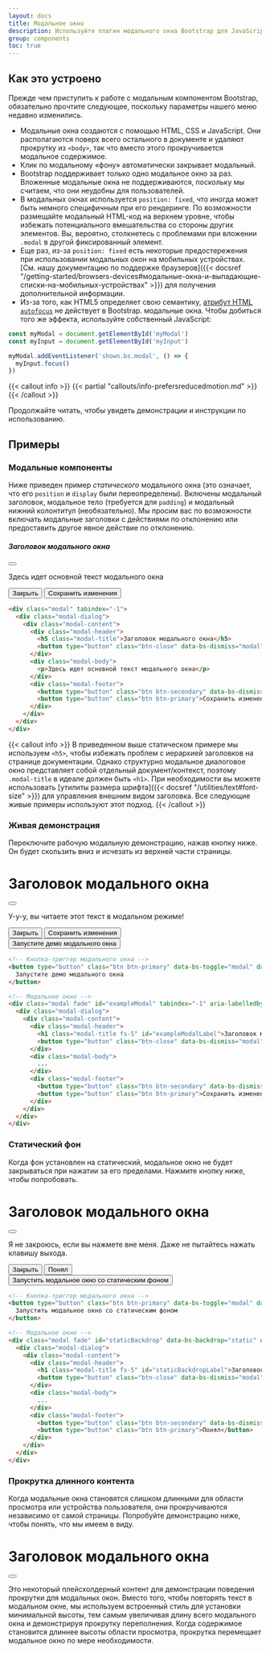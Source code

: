 ```yaml
---
layout: docs
title: Модальное окно
description: Используйте плагин модального окна Bootstrap для JavaScript, чтобы добавить на свой сайт диалоговые окна для лайтбоксов, уведомлений пользователей или полностью настраиваемого контента.
group: components
toc: true
---
```


## Как это устроено

Прежде чем приступить к работе с модальным компонентом Bootstrap, обязательно прочтите следующее, поскольку параметры нашего меню недавно изменились.

- Модальные окна создаются с помощью HTML, CSS и JavaScript. Они располагаются поверх всего остального в документе и удаляют прокрутку из `<body>`, так что вместо этого прокручивается модальное содержимое.
- Клик по модальному «фону» автоматически закрывает модальный.
- Bootstrap поддерживает только одно модальное окно за раз. Вложенные модальные окна не поддерживаются, поскольку мы считаем, что они неудобны для пользователей.
- В модальных окнах используется `position: fixed`, что иногда может быть немного специфичным при его рендеринге. По возможности размещайте модальный HTML-код на верхнем уровне, чтобы избежать потенциального вмешательства со стороны других элементов. Вы, вероятно, столкнетесь с проблемами при вложении `.modal` в другой фиксированный элемент.
- Еще раз, из-за `position: fixed` есть некоторые предостережения при использовании модальных окон на мобильных устройствах. [См. нашу документацию по поддержке браузеров]({{< docsref "/getting-started/browsers-devices#модальные-окна-и-выпадающие-списки-на-мобильных-устройствах" >}}) для получения дополнительной информации.
- Из-за того, как HTML5 определяет свою семантику, [атрибут HTML `autofocus`](https://developer.mozilla.org/en-US/docs/Web/HTML/Element/input#attr-autofocus) не действует в Bootstrap. модальные окна. Чтобы добиться того же эффекта, используйте собственный JavaScript:

```js
const myModal = document.getElementById('myModal')
const myInput = document.getElementById('myInput')

myModal.addEventListener('shown.bs.modal', () => {
  myInput.focus()
})
```

{{< callout info >}}
{{< partial "callouts/info-prefersreducedmotion.md" >}}
{{< /callout >}}

Продолжайте читать, чтобы увидеть демонстрации и инструкции по использованию.

## Примеры

### Модальные компоненты

Ниже приведен пример _статического_ модального окна (это означает, что его `position` и `display` были переопределены). Включены модальный заголовок, модальное тело (требуется для `padding`) и модальный нижний колонтитул (необязательно). Мы просим вас по возможности включать модальные заголовки с действиями по отклонению или предоставить другое явное действие по отклонению.

<div class="bd-example bg-body-tertiary">
  <div class="modal position-static d-block" tabindex="-1">
    <div class="modal-dialog">
      <div class="modal-content">
        <div class="modal-header">
          <h5 class="modal-title">Заголовок модального окна</h5>
          <button type="button" class="btn-close" data-bs-dismiss="modal" aria-label="Закрыть"></button>
        </div>
        <div class="modal-body">
          <p>Здесь идет основной текст модального окна</p>
        </div>
        <div class="modal-footer">
          <button type="button" class="btn btn-secondary" data-bs-dismiss="modal">Закрыть</button>
          <button type="button" class="btn btn-primary">Сохранить изменения</button>
        </div>
      </div>
    </div>
  </div>
</div>

```html
<div class="modal" tabindex="-1">
  <div class="modal-dialog">
    <div class="modal-content">
      <div class="modal-header">
        <h5 class="modal-title">Заголовок модального окна</h5>
        <button type="button" class="btn-close" data-bs-dismiss="modal" aria-label="Закрыть"></button>
      </div>
      <div class="modal-body">
        <p>Здесь идет основной текст модального окна</p>
      </div>
      <div class="modal-footer">
        <button type="button" class="btn btn-secondary" data-bs-dismiss="modal">Закрыть</button>
        <button type="button" class="btn btn-primary">Сохранить изменения</button>
      </div>
    </div>
  </div>
</div>
```

{{< callout info >}}
В приведенном выше статическом примере мы используем `<h5>`, чтобы избежать проблем с иерархией заголовков на странице документации. Однако структурно модальное диалоговое окно представляет собой отдельный документ/контекст, поэтому `.modal-title` в идеале должен быть `<h1>`. При необходимости вы можете использовать [утилиты размера шрифта]({{< docsref "/utilities/text#font-size" >}}) для управления внешним видом заголовка. Все следующие живые примеры используют этот подход.
{{< /callout >}}

### Живая демонстрация

Переключите рабочую модальную демонстрацию, нажав кнопку ниже. Он будет скользить вниз и исчезать из верхней части страницы.

<div class="modal fade" id="exampleModalLive" tabindex="-1" aria-labelledby="exampleModalLiveLabel" aria-hidden="true">
  <div class="modal-dialog">
    <div class="modal-content">
      <div class="modal-header">
        <h1 class="modal-title fs-5" id="exampleModalLiveLabel">Заголовок модального окна</h1>
        <button type="button" class="btn-close" data-bs-dismiss="modal" aria-label="Закрыть"></button>
      </div>
      <div class="modal-body">
        <p>У-у-у, вы читаете этот текст в модальном режиме!</p>
      </div>
      <div class="modal-footer">
        <button type="button" class="btn btn-secondary" data-bs-dismiss="modal">Закрыть</button>
        <button type="button" class="btn btn-primary">Сохранить изменения</button>
      </div>
    </div>
  </div>
</div>

<div class="bd-example">
  <button type="button" class="btn btn-primary" data-bs-toggle="modal" data-bs-target="#exampleModalLive">
    Запустите демо модального окна
  </button>
</div>

```html
<!-- Кнопка-триггер модального окна -->
<button type="button" class="btn btn-primary" data-bs-toggle="modal" data-bs-target="#exampleModal">
  Запустите демо модального окна
</button>

<!-- Модальное окно -->
<div class="modal fade" id="exampleModal" tabindex="-1" aria-labelledby="exampleModalLabel" aria-hidden="true">
  <div class="modal-dialog">
    <div class="modal-content">
      <div class="modal-header">
        <h1 class="modal-title fs-5" id="exampleModalLabel">Заголовок модального окна</h1>
        <button type="button" class="btn-close" data-bs-dismiss="modal" aria-label="Закрыть"></button>
      </div>
      <div class="modal-body">
        ...
      </div>
      <div class="modal-footer">
        <button type="button" class="btn btn-secondary" data-bs-dismiss="modal">Закрыть</button>
        <button type="button" class="btn btn-primary">Сохранить изменения</button>
      </div>
    </div>
  </div>
</div>
```

### Статический фон

Когда фон установлен на статический, модальное окно не будет закрываться при нажатии за его пределами. Нажмите кнопку ниже, чтобы попробовать.

<div class="modal fade" id="staticBackdropLive" data-bs-backdrop="static" data-bs-keyboard="false" tabindex="-1" aria-labelledby="staticBackdropLiveLabel" aria-hidden="true">
  <div class="modal-dialog">
    <div class="modal-content">
      <div class="modal-header">
        <h1 class="modal-title fs-5" id="staticBackdropLiveLabel">Заголовок модального окна</h1>
        <button type="button" class="btn-close" data-bs-dismiss="modal" aria-label="Закрыть"></button>
      </div>
      <div class="modal-body">
        <p>Я не закроюсь, если вы нажмете вне меня. Даже не пытайтесь нажать клавишу выхода.</p>
      </div>
      <div class="modal-footer">
        <button type="button" class="btn btn-secondary" data-bs-dismiss="modal">Закрыть</button>
        <button type="button" class="btn btn-primary">Понял</button>
      </div>
    </div>
  </div>
</div>

<div class="bd-example">
  <button type="button" class="btn btn-primary" data-bs-toggle="modal" data-bs-target="#staticBackdropLive">
    Запустить модальное окно со статическим фоном
  </button>
</div>

```html
<!-- Кнопка-триггер модального окна -->
<button type="button" class="btn btn-primary" data-bs-toggle="modal" data-bs-target="#staticBackdrop">
  Запустить модальное окно со статическим фоном
</button>

<!-- Модальное окно -->
<div class="modal fade" id="staticBackdrop" data-bs-backdrop="static" data-bs-keyboard="false" tabindex="-1" aria-labelledby="staticBackdropLabel" aria-hidden="true">
  <div class="modal-dialog">
    <div class="modal-content">
      <div class="modal-header">
        <h1 class="modal-title fs-5" id="staticBackdropLabel">Заголовок модального окна</h1>
        <button type="button" class="btn-close" data-bs-dismiss="modal" aria-label="Закрыть"></button>
      </div>
      <div class="modal-body">
        ...
      </div>
      <div class="modal-footer">
        <button type="button" class="btn btn-secondary" data-bs-dismiss="modal">Закрыть</button>
        <button type="button" class="btn btn-primary">Понял</button>
      </div>
    </div>
  </div>
</div>
```

### Прокрутка длинного контента

Когда модальные окна становятся слишком длинными для области просмотра или устройства пользователя, они прокручиваются независимо от самой страницы. Попробуйте демонстрацию ниже, чтобы понять, что мы имеем в виду.

<div class="modal fade" id="exampleModalLong" tabindex="-1" aria-labelledby="exampleModalLongTitle" aria-hidden="true">
  <div class="modal-dialog">
    <div class="modal-content">
      <div class="modal-header">
        <h1 class="modal-title fs-5" id="exampleModalLongTitle">Заголовок модального окна</h1>
        <button type="button" class="btn-close" data-bs-dismiss="modal" aria-label="Закрыть"></button>
      </div>
      <div class="modal-body" style="min-height: 100vh">
        <p>Это некоторый плейсхолдерный контент для демонстрации поведения прокрутки для модальных окон. Вместо того, чтобы повторять текст в модальном окне, мы используем встроенный стиль для установки минимальной высоты, тем самым увеличивая длину всего модального окна и демонстрируя прокрутку переполнения. Когда содержимое становится длиннее высоты области просмотра, прокрутка перемещает модальное окно по мере необходимости.</p>
      </div>
      <div class="modal-footer">
        <button type="button" class="btn btn-secondary" data-bs-dismiss="modal">Закрыть</button>
        <button type="button" class="btn btn-primary">Сохранить изменения</button>
      </div>
    </div>
  </div>
</div>

<div class="bd-example">
  <button type="button" class="btn btn-primary" data-bs-toggle="modal" data-bs-target="#exampleModalLong">
    Запустите демо модального окна
  </button>
</div>

Вы также можете создать прокручиваемое модальное окно, которое позволяет прокручивать тело модального окна, добавив `.modal-dialog-scrollable` к `.modal-dialog`.

<div class="modal fade" id="exampleModalScrollable" tabindex="-1" aria-labelledby="exampleModalScrollableTitle" aria-hidden="true">
  <div class="modal-dialog modal-dialog-scrollable">
    <div class="modal-content">
      <div class="modal-header">
        <h1 class="modal-title fs-5" id="exampleModalScrollableTitle">Заголовок модального окна</h1>
        <button type="button" class="btn-close" data-bs-dismiss="modal" aria-label="Закрыть"></button>
      </div>
      <div class="modal-body">
        <p>Это некий заполнитель, показывающий поведение при прокрутке модальных окон. Мы используем повторяющиеся перенос строк, чтобы продемонстрировать, как контент может превышать минимальную внутреннюю высоту, тем самым показывая внутреннюю прокрутку. Когда содержимое становится длиннее, чем предопределенная максимальная высота модального окна, содержимое будет обрезано и прокручивается внутри модального окна.</p>
        <br><br><br><br><br><br><br><br><br><br><br><br><br><br><br><br><br><br><br><br><br><br><br><br><br><br><br><br><br><br><br><br><br><br><br><br><br><br><br><br>
        <p>Это содержимое должно появиться внизу после прокрутки.</p>
      </div>
      <div class="modal-footer">
        <button type="button" class="btn btn-secondary" data-bs-dismiss="modal">Закрыть</button>
        <button type="button" class="btn btn-primary">Сохранить изменения</button>
      </div>
    </div>
  </div>
</div>

<div class="bd-example">
  <button type="button" class="btn btn-primary" data-bs-toggle="modal" data-bs-target="#exampleModalScrollable">
    Запустите демо модального окна
  </button>
</div>

```html
<!-- Прокручиваемое модальное окно -->
<div class="modal-dialog modal-dialog-scrollable">
  ...
</div>
```

### Центрирование по вертикали

Добавьте `.modal-dialog-centered` к `.modal-dialog` для вертикального центрирования модального окна.

<div class="modal fade" id="exampleModalCenter" tabindex="-1" aria-labelledby="exampleModalCenterTitle" aria-hidden="true">
  <div class="modal-dialog modal-dialog-centered">
    <div class="modal-content">
      <div class="modal-header">
        <h1 class="modal-title fs-5" id="exampleModalCenterTitle">Заголовок модального окна</h1>
        <button type="button" class="btn-close" data-bs-dismiss="modal" aria-label="Закрыть"></button>
      </div>
      <div class="modal-body">
        <p>This is a vertically centered modal.</p>
      </div>
      <div class="modal-footer">
        <button type="button" class="btn btn-secondary" data-bs-dismiss="modal">Закрыть</button>
        <button type="button" class="btn btn-primary">Сохранить изменения</button>
      </div>
    </div>
  </div>
</div>

<div class="modal fade" id="exampleModalCenteredScrollable" tabindex="-1" aria-labelledby="exampleModalCenteredScrollableTitle" aria-hidden="true">
  <div class="modal-dialog modal-dialog-centered modal-dialog-scrollable">
    <div class="modal-content">
      <div class="modal-header">
        <h1 class="modal-title fs-5" id="exampleModalCenteredScrollableTitle">Заголовок модального окна</h1>
        <button type="button" class="btn-close" data-bs-dismiss="modal" aria-label="Закрыть"></button>
      </div>
      <div class="modal-body">
        <p>Это некий заполнитель для отображения модального окна с вертикальным центрированием. Мы добавили здесь дополнительную копию, чтобы показать, как работает вертикальное центрирование модального окна в сочетании с прокручиваемыми модальными окнами. Мы также используем несколько повторяющихся перенос строк, чтобы быстро увеличить высоту содержимого, тем самым вызывая прокрутку. Когда содержимое становится длиннее, чем предопределенная максимальная высота модального окна, содержимое будет обрезано и прокручивается внутри модального окна.</p>
        <br><br><br><br><br><br><br><br><br><br>
        <p>Просто так.</p>
      </div>
      <div class="modal-footer">
        <button type="button" class="btn btn-secondary" data-bs-dismiss="modal">Закрыть</button>
        <button type="button" class="btn btn-primary">Сохранить изменения</button>
      </div>
    </div>
  </div>
</div>

<div class="bd-example">
  <button type="button" class="btn btn-primary" data-bs-toggle="modal" data-bs-target="#exampleModalCenter">
    Вертикально центрированное модальное окно
  </button>
  <button type="button" class="btn btn-primary" data-bs-toggle="modal" data-bs-target="#exampleModalCenteredScrollable">
    Вертикально центрированное прокручиваемое модальное окно
  </button>
</div>

```html
<!-- Вертикально центрированное модальное окно -->
<div class="modal-dialog modal-dialog-centered">
  ...
</div>

<!-- Вертикально центрированное прокручиваемое модальное окно -->
<div class="modal-dialog modal-dialog-centered modal-dialog-scrollable">
  ...
</div>
```

### Всплывающие подсказки и всплывающие окна

[Всплывающие подсказки]({{< docsref "/components/tooltips" >}}) и [всплывающие подсказки]({{< docsref "/components/popovers" >}}) могут быть помещены в модальные окна по мере необходимости. Когда модальные окна закрываются, любые всплывающие подсказки и всплывающие окна также автоматически закрываются.

<div class="modal fade" id="exampleModalPopovers" tabindex="-1" aria-labelledby="exampleModalPopoversLabel" aria-hidden="true">
  <div class="modal-dialog">
    <div class="modal-content">
      <div class="modal-header">
        <h1 class="modal-title fs-5" id="exampleModalPopoversLabel">Заголовок модального окна</h1>
        <button type="button" class="btn-close" data-bs-dismiss="modal" aria-label="Закрыть"></button>
      </div>
      <div class="modal-body">
        <h2 class="fs-5">Поповер в модальном окне</h2>
        <p>Эта <button class="btn btn-secondary" data-bs-toggle="popover" title="Заголовок поповера" data-bs-content="Содержимое тела всплывающего окна задается в этом атрибуте." data-bs-container="#exampleModalPopovers">кнопка</button> вызывает всплывающее окно при нажатии.</p>
        <hr>
        <h2 class="fs-5">Подсказки в модальном окне</h2>
        <p><a href="#" data-bs-toggle="tooltip" title="Тултип" data-bs-container="#exampleModalPopovers">Эта ссылка</a> и <a href="#" data-bs-toggle="tooltip" title="Тултип" data-bs-container="#exampleModalPopovers">эта ссылка</a> имеет всплывающие подсказки при наведении.</p>
      </div>
      <div class="modal-footer">
        <button type="button" class="btn btn-secondary" data-bs-dismiss="modal">Закрыть</button>
        <button type="button" class="btn btn-primary">Сохранить изменения</button>
      </div>
    </div>
  </div>
</div>

<div class="bd-example">
  <button type="button" class="btn btn-primary" data-bs-toggle="modal" data-bs-target="#exampleModalPopovers">
    Запустите демо модального окна
  </button>
</div>

```html
<div class="modal-body">
  <h2 class="fs-5">Поповер в модальном окне</h2>
  <p>Эта <button class="btn btn-secondary" data-bs-toggle="popover" title="Заголовок поповера" data-bs-content="Содержимое тела всплывающего окна задается в этом атрибуте.">кнопка</button> вызывает всплывающее окно при нажатии.</p>
  <hr>
  <h2 class="fs-5">Подсказки в модальном окне</h2>
  <p><a href="#" data-bs-toggle="tooltip" title="Тултип">Эта ссылка</a> и <a href="#" data-bs-toggle="tooltip" title="Тултип">эта ссылка</a> имеет всплывающие подсказки при наведении.</p>
</div>
```

### Использование сетки

Используйте сеточную систему Bootstrap в модальном окне, вложив `.container-fluid` в `.modal-body`. Затем используйте обычные классы системы сетки, как и везде.

<div class="modal fade" id="gridSystemModal" tabindex="-1" aria-labelledby="gridModalLabel" aria-hidden="true">
  <div class="modal-dialog">
    <div class="modal-content">
      <div class="modal-header">
        <h1 class="modal-title fs-5" id="gridModalLabel">Сетки в модальных окнах</h1>
        <button type="button" class="btn-close" data-bs-dismiss="modal" aria-label="Закрыть"></button>
      </div>
      <div class="modal-body">
        <div class="container-fluid bd-example-row">
          <div class="row">
            <div class="col-md-4">.col-md-4</div>
            <div class="col-md-4 ms-auto">.col-md-4 .ms-auto</div>
          </div>
          <div class="row">
            <div class="col-md-3 ms-auto">.col-md-3 .ms-auto</div>
            <div class="col-md-2 ms-auto">.col-md-2 .ms-auto</div>
          </div>
          <div class="row">
            <div class="col-md-6 ms-auto">.col-md-6 .ms-auto</div>
          </div>
          <div class="row">
            <div class="col-sm-9">
              Level 1: .col-sm-9
              <div class="row">
                <div class="col-8 col-sm-6">
                  Level 2: .col-8 .col-sm-6
                </div>
                <div class="col-4 col-sm-6">
                  Level 2: .col-4 .col-sm-6
                </div>
              </div>
            </div>
          </div>
        </div>
      </div>
      <div class="modal-footer">
        <button type="button" class="btn btn-secondary" data-bs-dismiss="modal">Закрыть</button>
        <button type="button" class="btn btn-primary">Сохранить изменения</button>
      </div>
    </div>
  </div>
</div>

<div class="bd-example">
<button type="button" class="btn btn-primary" data-bs-toggle="modal" data-bs-target="#gridSystemModal">
  Запустите демо модального окна
</button>
</div>

```html
<div class="modal-body">
  <div class="container-fluid">
    <div class="row">
      <div class="col-md-4">.col-md-4</div>
      <div class="col-md-4 ms-auto">.col-md-4 .ms-auto</div>
    </div>
    <div class="row">
      <div class="col-md-3 ms-auto">.col-md-3 .ms-auto</div>
      <div class="col-md-2 ms-auto">.col-md-2 .ms-auto</div>
    </div>
    <div class="row">
      <div class="col-md-6 ms-auto">.col-md-6 .ms-auto</div>
    </div>
    <div class="row">
      <div class="col-sm-9">
        Level 1: .col-sm-9
        <div class="row">
          <div class="col-8 col-sm-6">
            Level 2: .col-8 .col-sm-6
          </div>
          <div class="col-4 col-sm-6">
            Level 2: .col-4 .col-sm-6
          </div>
        </div>
      </div>
    </div>
  </div>
</div>
```

### Изменяющееся модальное содержимое

У Вас есть несколько кнопок, которые запускают одно и то же модальное окно с немного разным содержимым? Используйте `event.relatedTarget` и [HTML `data-*` атрибуты](https://developer.mozilla.org/en-US/docs/Learn/HTML/Howto/Use_data_attributes), чтобы изменять содержимое модального окна в зависимости от какая кнопка была нажата.

Ниже представлена живая демонстрация, за которой следуют примеры HTML и JavaScript. Для получения дополнительной информации [прочтите документацию по модальным событиям](#события) для получения подробной информации о `relatedTarget`.

{{< example stackblitz_add_js="true" >}}
<button type="button" class="btn btn-primary" data-bs-toggle="modal" data-bs-target="#exampleModal" data-bs-whatever="@mdo">Открыть модальное окно для @mdo</button>
<button type="button" class="btn btn-primary" data-bs-toggle="modal" data-bs-target="#exampleModal" data-bs-whatever="@fat">Открыть модальное окно для @fat</button>
<button type="button" class="btn btn-primary" data-bs-toggle="modal" data-bs-target="#exampleModal" data-bs-whatever="@getbootstrap">Открыть модальное окно для @getbootstrap</button>

<div class="modal fade" id="exampleModal" tabindex="-1" aria-labelledby="exampleModalLabel" aria-hidden="true">
  <div class="modal-dialog">
    <div class="modal-content">
      <div class="modal-header">
        <h1 class="modal-title fs-5" id="exampleModalLabel">Новое сообщение</h1>
        <button type="button" class="btn-close" data-bs-dismiss="modal" aria-label="Закрыть"></button>
      </div>
      <div class="modal-body">
        <form>
          <div class="mb-3">
            <label for="recipient-name" class="col-form-label">Получатель:</label>
            <input type="text" class="form-control" id="recipient-name">
          </div>
          <div class="mb-3">
            <label for="message-text" class="col-form-label">Сообщение:</label>
            <textarea class="form-control" id="message-text"></textarea>
          </div>
        </form>
      </div>
      <div class="modal-footer">
        <button type="button" class="btn btn-secondary" data-bs-dismiss="modal">Закрыть</button>
        <button type="button" class="btn btn-primary">Отправить сообщение</button>
      </div>
    </div>
  </div>
</div>
{{< /example >}}

{{< js-docs name="varying-modal-content" file="site/assets/js/partials/snippets.js" >}}

### Переключение между модальными окнами

{{< example >}}
<div class="modal fade" id="exampleModalToggle" aria-hidden="true" aria-labelledby="exampleModalToggleLabel" tabindex="-1">
  <div class="modal-dialog modal-dialog-centered">
    <div class="modal-content">
      <div class="modal-header">
        <h1 class="modal-title fs-5" id="exampleModalToggleLabel">Модалка 1</h1>
        <button type="button" class="btn-close" data-bs-dismiss="modal" aria-label="Закрыть"></button>
      </div>
      <div class="modal-body">
        Покажите второе модальное окно и скройте его с помощью кнопки ниже.
      </div>
      <div class="modal-footer">
        <button class="btn btn-primary" data-bs-target="#exampleModalToggle2" data-bs-toggle="modal">Открыть второе модальное окно</button>
      </div>
    </div>
  </div>
</div>
<div class="modal fade" id="exampleModalToggle2" aria-hidden="true" aria-labelledby="exampleModalToggleLabel2" tabindex="-1">
  <div class="modal-dialog modal-dialog-centered">
    <div class="modal-content">
      <div class="modal-header">
        <h1 class="modal-title fs-5" id="exampleModalToggleLabel2">Модалка 2</h1>
        <button type="button" class="btn-close" data-bs-dismiss="modal" aria-label="Закрыть"></button>
      </div>
      <div class="modal-body">
        Скройте это модальное окно и покажите первое с помощью кнопки ниже.
      </div>
      <div class="modal-footer">
        <button class="btn btn-primary" data-bs-target="#exampleModalToggle" data-bs-toggle="modal">Вернуться к первому</button>
      </div>
    </div>
  </div>
</div>
<button class="btn btn-primary" data-bs-target="#exampleModalToggle" data-bs-toggle="modal">Открыть первое модальное окно</button>
{{< /example >}}

### Изменение анимации

Переменная `$modal-fade-transform` определяет состояние преобразования `.modal-dialog` перед модальной плавной анимацией, переменная `$modal-show-transform` определяет преобразование `.modal-dialog` в конец модальной плавной анимации.

Если Вам нужна, например, анимация с увеличением, Вы можете установить `$modal-fade-transform: scale(.8)`.

### Удаление анимации

Для модальных окон, которые просто появляются, а не исчезают при просмотре, удалите класс `.fade` из Вашей модальной разметки.

```html
<div class="modal" tabindex="-1" aria-labelledby="..." aria-hidden="true">
  ...
</div>
```

### Динамические высоты

Если высота модального окна изменяется, пока он открыт, Вы должны вызвать `myModal.handleUpdate()`, чтобы скорректировать положение модального окна в случае появления полосы прокрутки.

### Доступность

Не забудьте добавить `aria-labelledby="..."`, ссылаясь на Заголовок модального окна, в `.modal`. Кроме того, Вы можете дать описание Вашего модального диалога с помощью `aria-describedby` в `.modal`. Обратите внимание, что Вам не нужно добавлять `role="dialog"`, поскольку мы уже добавляем его через JavaScript..

### Встраивание видео с YouTube

Встраивание видео YouTube в модальные окна требует дополнительного JavaScript не в Bootstrap для автоматической остановки воспроизведения и т.д. [См. этот полезный пост о переполнении стека](https://stackoverflow.com/questions/18622508/bootstrap-3-and-youtube-in-modal) для получения дополнительной информации.

## Дополнительные размеры

Модальные окна имеют три необязательных размера, доступных через классы модификаторов, которые помещаются в `.modal-dialog`. Эти размеры действуют в определенных контрольных точках, чтобы избежать горизонтальных полос прокрутки на более узких окнах просмотра.

{{< bs-table "table" >}}
| Размер | Класс | Максимальная ширина модального окна
| --- | --- | --- |
| Маленький | `.modal-sm` | `300px` |
| По умолчанию | <span class="text-body-secondary">Нет</span> | `500px` |
| Большой | `.modal-lg` | `800px` |
| Очень большой | `.modal-xl` | `1140px` |
{{< /bs-table >}}

Наш модальный класс по умолчанию без модификатора представляет собой модальное окно «среднего» размера.

<div class="bd-example">
  <button type="button" class="btn btn-primary" data-bs-toggle="modal" data-bs-target="#exampleModalXl">Очень большое модальное окно</button>
  <button type="button" class="btn btn-primary" data-bs-toggle="modal" data-bs-target="#exampleModalLg">Большое модальное окно</button>
  <button type="button" class="btn btn-primary" data-bs-toggle="modal" data-bs-target="#exampleModalSm">Маленькое модальное окно</button>
</div>

```html
<div class="modal-dialog modal-xl">...</div>
<div class="modal-dialog modal-lg">...</div>
<div class="modal-dialog modal-sm">...</div>
```

<div class="modal fade" id="exampleModalXl" tabindex="-1" aria-labelledby="exampleModalXlLabel" aria-hidden="true">
  <div class="modal-dialog modal-xl">
    <div class="modal-content">
      <div class="modal-header">
        <h1 class="modal-title fs-4" id="exampleModalXlLabel">Очень большое модальное окно</h1>
        <button type="button" class="btn-close" data-bs-dismiss="modal" aria-label="Закрыть"></button>
      </div>
      <div class="modal-body">
        ...
      </div>
    </div>
  </div>
</div>

<div class="modal fade" id="exampleModalLg" tabindex="-1" aria-labelledby="exampleModalLgLabel" aria-hidden="true">
  <div class="modal-dialog modal-lg">
    <div class="modal-content">
      <div class="modal-header">
        <h1 class="modal-title fs-4" id="exampleModalLgLabel">Большое модальное окно</h1>
        <button type="button" class="btn-close" data-bs-dismiss="modal" aria-label="Закрыть"></button>
      </div>
      <div class="modal-body">
        ...
      </div>
    </div>
  </div>
</div>

<div class="modal fade" id="exampleModalSm" tabindex="-1" aria-labelledby="exampleModalSmLabel" aria-hidden="true">
  <div class="modal-dialog modal-sm">
    <div class="modal-content">
      <div class="modal-header">
        <h1 class="modal-title fs-4" id="exampleModalSmLabel">Маленькое модальное окно</h1>
        <button type="button" class="btn-close" data-bs-dismiss="modal" aria-label="Закрыть"></button>
      </div>
      <div class="modal-body">
        ...
      </div>
    </div>
  </div>
</div>

## Полноэкранное модальное окно

Другое переопределение - это возможность вывести модальное окно, охватывающее область просмотра пользователя, доступное через классы модификаторов, которые помещаются в `.modal-dialog`.

{{< bs-table >}}
| Класс | Доступность |
| --- | --- |
| `.modal-fullscreen` | Всегда |
| `.modal-fullscreen-sm-down` | `576px` |
| `.modal-fullscreen-md-down` | `768px` |
| `.modal-fullscreen-lg-down` | `992px` |
| `.modal-fullscreen-xl-down` | `1200px` |
| `.modal-fullscreen-xxl-down` | `1400px` |
{{< /bs-table >}}

<div class="bd-example">
  <button type="button" class="btn btn-primary" data-bs-toggle="modal" data-bs-target="#exampleModalFullscreen">Полноэкранный</button>
  <button type="button" class="btn btn-primary" data-bs-toggle="modal" data-bs-target="#exampleModalFullscreenSm">Полноэкранный меньше sm</button>
  <button type="button" class="btn btn-primary" data-bs-toggle="modal" data-bs-target="#exampleModalFullscreenMd">Полноэкранный меньше md</button>
  <button type="button" class="btn btn-primary" data-bs-toggle="modal" data-bs-target="#exampleModalFullscreenLg">Полноэкранный меньше lg</button>
  <button type="button" class="btn btn-primary" data-bs-toggle="modal" data-bs-target="#exampleModalFullscreenXl">Полноэкранный меньше xl</button>
  <button type="button" class="btn btn-primary" data-bs-toggle="modal" data-bs-target="#exampleModalFullscreenXxl">Полноэкранный меньше xxl</button>
</div>

```html
<!-- Полноэкранное модальное окно -->
<div class="modal-dialog modal-fullscreen-sm-down">
  ...
</div>
```

<div class="modal fade" id="exampleModalFullscreen" tabindex="-1" aria-labelledby="exampleModalFullscreenLabel" aria-hidden="true">
  <div class="modal-dialog modal-fullscreen">
    <div class="modal-content">
      <div class="modal-header">
        <h1 class="modal-title fs-4" id="exampleModalFullscreenLabel">Полноэкранное модальное окно</h1>
        <button type="button" class="btn-close" data-bs-dismiss="modal" aria-label="Закрыть"></button>
      </div>
      <div class="modal-body">
        ...
      </div>
      <div class="modal-footer">
        <button type="button" class="btn btn-secondary" data-bs-dismiss="modal">Закрыть</button>
      </div>
    </div>
  </div>
</div>

<div class="modal fade" id="exampleModalFullscreenSm" tabindex="-1" aria-labelledby="exampleModalFullscreenSmLabel" aria-hidden="true">
  <div class="modal-dialog modal-fullscreen-sm-down">
    <div class="modal-content">
      <div class="modal-header">
        <h1 class="modal-title fs-4" id="exampleModalFullscreenSmLabel">Полноэкранный меньше sm</h1>
        <button type="button" class="btn-close" data-bs-dismiss="modal" aria-label="Закрыть"></button>
      </div>
      <div class="modal-body">
        ...
      </div>
      <div class="modal-footer">
        <button type="button" class="btn btn-secondary" data-bs-dismiss="modal">Закрыть</button>
      </div>
    </div>
  </div>
</div>

<div class="modal fade" id="exampleModalFullscreenMd" tabindex="-1" aria-labelledby="exampleModalFullscreenMdLabel" aria-hidden="true">
  <div class="modal-dialog modal-fullscreen-md-down">
    <div class="modal-content">
      <div class="modal-header">
        <h1 class="modal-title fs-4" id="exampleModalFullscreenMdLabel">Полноэкранный меньше md</h1>
        <button type="button" class="btn-close" data-bs-dismiss="modal" aria-label="Закрыть"></button>
      </div>
      <div class="modal-body">
        ...
      </div>
      <div class="modal-footer">
        <button type="button" class="btn btn-secondary" data-bs-dismiss="modal">Закрыть</button>
      </div>
    </div>
  </div>
</div>

<div class="modal fade" id="exampleModalFullscreenLg" tabindex="-1" aria-labelledby="exampleModalFullscreenLgLabel" aria-hidden="true">
  <div class="modal-dialog modal-fullscreen-lg-down">
    <div class="modal-content">
      <div class="modal-header">
        <h1 class="modal-title fs-4" id="exampleModalFullscreenLgLabel">Полноэкранный меньше lg</h1>
        <button type="button" class="btn-close" data-bs-dismiss="modal" aria-label="Закрыть"></button>
      </div>
      <div class="modal-body">
        ...
      </div>
      <div class="modal-footer">
        <button type="button" class="btn btn-secondary" data-bs-dismiss="modal">Закрыть</button>
      </div>
    </div>
  </div>
</div>

<div class="modal fade" id="exampleModalFullscreenXl" tabindex="-1" aria-labelledby="exampleModalFullscreenXlLabel" aria-hidden="true">
  <div class="modal-dialog modal-fullscreen-xl-down">
    <div class="modal-content">
      <div class="modal-header">
        <h1 class="modal-title fs-4" id="exampleModalFullscreenXlLabel">Полноэкранный меньше xl</h1>
        <button type="button" class="btn-close" data-bs-dismiss="modal" aria-label="Закрыть"></button>
      </div>
      <div class="modal-body">
        ...
      </div>
      <div class="modal-footer">
        <button type="button" class="btn btn-secondary" data-bs-dismiss="modal">Закрыть</button>
      </div>
    </div>
  </div>
</div>

<div class="modal fade" id="exampleModalFullscreenXxl" tabindex="-1" aria-labelledby="exampleModalFullscreenXxlLabel" aria-hidden="true">
  <div class="modal-dialog modal-fullscreen-xxl-down">
    <div class="modal-content">
      <div class="modal-header">
        <h1 class="modal-title fs-4" id="exampleModalFullscreenXxlLabel">Полноэкранный меньше xxl</h1>
        <button type="button" class="btn-close" data-bs-dismiss="modal" aria-label="Закрыть"></button>
      </div>
      <div class="modal-body">
        ...
      </div>
      <div class="modal-footer">
        <button type="button" class="btn btn-secondary" data-bs-dismiss="modal">Закрыть</button>
      </div>
    </div>
  </div>
</div>

## CSS

### Переменные

{{< added-in "5.2.0" >}}

Как часть развивающегося подхода Bootstrap к переменным CSS, модальные окна теперь используют локальные переменные CSS в `.modal` и `.modal-backdrop` для расширенной настройки в реальном времени. Значения переменных CSS задаются через Sass, поэтому настройка Sass по-прежнему поддерживается.

{{< scss-docs name="modal-css-vars" file="scss/_modal.scss" >}}

{{< scss-docs name="modal-backdrop-css-vars" file="scss/_modal.scss" >}}

### Sass переменные

{{< scss-docs name="modal-variables" file="scss/_variables.scss" >}}

### Sass циклы

[Адаптивные полноэкранные модальные окна](#fullscreen-modal) генерируются с помощью карты `$breakpoints` и цикла в `scss/_modal.scss`.

{{< scss-docs name="modal-fullscreen-loop" file="scss/_modal.scss" >}}

## Использование

Модальный плагин переключает ваш скрытый контент по запросу с помощью атрибутов данных или JavaScript. Он также переопределяет поведение прокрутки по умолчанию и генерирует `.modal-backdrop`, чтобы предоставить область клика для отклонения отображаемых модальных окон при щелчке вне модального окна.

### Через атрибуты данных

#### Переключение

Активируйте модальное окно без написания JavaScript. Установите `data-bs-toggle="modal"` на элемент контроллера, например кнопку, вместе с `data-bs-target="#foo"` или `href="#foo"` для нацеливания на конкретное модальное окно для переключения.

```html
<button type="button" data-bs-toggle="modal" data-bs-target="#myModal">Запустить модальное окно</button>
```

#### Отклонение

{{% js-dismiss "modal" %}}

{{< callout warning >}}
Хотя поддерживаются оба способа отклонения модального окна, имейте в виду, что удаление модального окна извне не соответствует [Шаблон диалогового окна (модального) Руководства по авторской работе ARIA](https://www.w3.org/WAI/ARIA/apg/patterns/dialogmodal/). Делайте это на свой страх и риск.
{{< /callout >}}

### Через JavaScript

Создайте модальное окно с одной строкой JavaScript:

```js
const myModal = new bootstrap.Modal(document.getElementById('myModal'), options)
// or
const myModalAlternative = new bootstrap.Modal('#myModal', options)
```

### Опции

{{< markdown >}}
{{< partial "js-data-attributes.md" >}}
{{< /markdown >}}

{{< bs-table "table" >}}
| Название | Тип | По умолчанию | Описание |
| --- | --- | --- | --- |
| `backdrop` | boolean, `'static'` | `true` | Включает элемент модального фона. В качестве альтернативы укажите `static` для фона, который не закрывает модальное окно при нажатии. |
| `focus` | boolean | `true` | Ставит фокус на модальное окно при инициализации. |
| `keyboard` | boolean | `true` | Закрывает модальное окно при нажатии клавиши escape. |
{{< /bs-table >}}

### Методы

{{< callout danger >}}
{{< partial "callouts/danger-async-methods.md" >}}
{{< /callout >}}

#### Варианты прохождения

Активирует Ваш контент как модальное окно. Принимает необязательные параметры `object`.

```js
const myModal = new bootstrap.Modal('#myModal', {
  keyboard: false
})
```

{{< bs-table "table" >}}
| Метод | Описание |
| --- | --- |
| `dispose` | Уничтожает модальное окно элемента. (Удаляет сохраненные данные в элементе DOM). |
| `getInstance` | _Статический_ метод, позволяющий получить модальный экземпляр, связанный с элементом DOM. |
| `getOrCreateInstance` | _Статический_ метод, который позволяет вам получить модальный экземпляр, связанный с элементом DOM, или создать новый, если он не был инициализирован. |
| `handleUpdate` | Вручную отрегулируйте положение модального окна, если высота модального окна изменяется, когда оно открыто (например, в случае появления полосы прокрутки). |
| `hide` | Вручную скрывает модальное окно. **Возврат к вызывающей стороне до того, как модальное окно будет фактически скрыто** (т.е. до того, как произойдет событие `hidden.bs.modal`). |
| `show` | Вручную открывает модальное окно. **Возврат к вызывающей стороне до того, как модальное окно действительно будет показано** (т.е. до того, как произойдет событие `shown.bs.modal`). Кроме того, вы можете передать элемент DOM в качестве аргумента, который может быть получен в модальных событиях (как свойство `relatedTarget`). (т.е. `const modalToggle = document.getElementById('toggleMyModal'); myModal.show(modalToggle)`. |
| `toggle` | Вручную переключает модальное окно. **Возврат к вызывающей стороне до того, как модальное окно было действительно показано или скрыто** (т.е. до того, как произошло событие `shown.bs.modal` или `hidden.bs.modal`). |
{{< /bs-table >}}

### События

Модальный класс Bootstrap предоставляет несколько событий для подключения к модальным функциям. Все модальные события запускаются в самом модальном окне (то есть в `<div class="modal">`).

{{< bs-table >}}
| Событие | Описание |
| --- | --- |
| `hide.bs.modal` | Это событие срабатывает немедленно после вызова метода экземпляра `hide`. Можно предотвратить, вызвав `event.preventDefault()`. Подробнее о предотвращении событий см. в [документации по событиям JavaScript]({{< docsref "/getting-started/javascript#events" >}}). |
| `hidden.bs.modal` | Это событие срабатывает, когда модальное окно перестает быть скрытым от пользователя (будет ждать завершения переходов CSS). |
| `hidePrevented.bs.modal` | Это событие срабатывает, когда модальное окно отображается, его фон `static` и выполняется щелчок за пределами модального окна. Событие также срабатывает при нажатии клавиши Escape и при установке параметра `keyboard` в значение `false`. |
| `show.bs.modal` | Это событие срабатывает немедленно при вызове метода экземпляра `show`. Если вызвано щелчком, то выбранный элемент доступен как свойство `relatedTarget` события. |
| `shown.bs.modal` | Это событие вызывается, когда модальное окно становится видимым для пользователя (будет ждать завершения переходов CSS). Если вызвано щелчком, то выбранный элемент доступен как свойство `relatedTarget` события. |
{{< /bs-table >}}

```js
const myModalEl = document.getElementById('myModal')
myModalEl.addEventListener('hidden.bs.modal', event => {
  // сделайте что-нибудь...
})
```
